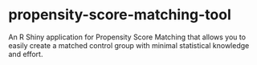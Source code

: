 # propensity-score-matching-tool
An R Shiny application for Propensity Score Matching that allows you to easily create a matched control group with minimal statistical knowledge and effort.
